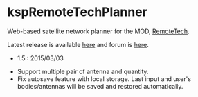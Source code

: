 kspRemoteTechPlanner
====================

Web-based satellite network planner for the MOD, [RemoteTech](http://forum.kerbalspaceprogram.com/threads/83305).

Latest release is available [here](http://ryohpops.github.io/kspRemoteTechPlanner/) and forum is [here](http://forum.kerbalspaceprogram.com/threads/90113).

- 1.5 : 2015/03/03
 * Support multiple pair of antenna and quantity.
 * Fix autosave feature with local storage. Last input and user's bodies/antennas will be saved and restored automatically.
